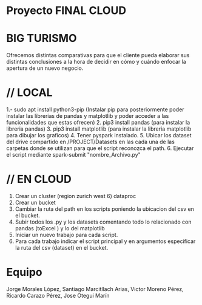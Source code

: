 # Proyecto FINAL CLOUD
# BIG TURISMO

Ofrecemos distintas comparativas para que el cliente pueda elaborar sus distintas conclusiones a la hora de decidir en cómo y cuándo enfocar la apertura de un nuevo negocio.

# // LOCAL

1.- sudo apt install python3-pip (Instalar pip para posteriormente poder instalar las librerias de pandas y matplotlib y poder acceder a las funcionalidades que estas ofrecen)
2. pip3 install pandas (para instalar la libreria pandas)
3. pip3 install matplotlib (para instalar la libreria matplotlib para dibujar los graficos)
4. Tener pyspark instalado. 
5. Ubicar los dataset del drive compartido en /PROJECT/Datasets en las cada una de las carpetas donde se utilizan para que el script reconozca el path.
6. Ejecutar el script mediante spark-submit "nombre_Archivo.py" 

# // EN CLOUD 

1. Crear un cluster (region zurich west 6) dataproc
2. Crear  un bucket
3. Cambiar la ruta del path en los scripts poniendo la ubicacion del csv en el bucket.
4. Subir todos los .py y los datasets comentando todo lo relacionado con pandas (toExcel ) y lo del matplotlib
5. Iniciar un nuevo trabajo para cada script.
6. Para cada trabajo indicar el script principal y en argumentos especificar la ruta del csv (dataset) en el bucket.



# Equipo

Jorge Morales López, 
Santiago Marcitllach Arias, 
Victor Moreno Pérez, 
Ricardo Carazo Pérez, 
Jose Otegui Marín
